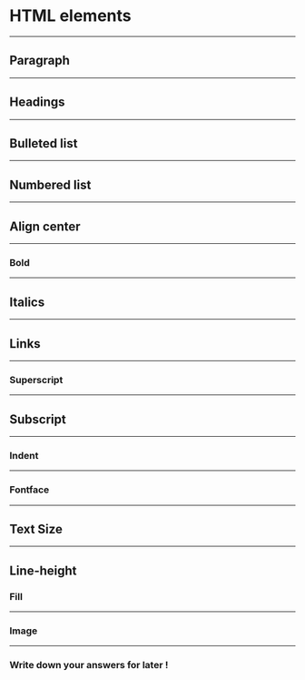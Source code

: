 
# HTML elements

---

## Paragraph
<i class="fa-solid fa-5x fa-paragraph"></i>

---

## Headings
<i class="fa-solid fa-heading"></i>

---

## Bulleted list
<i class="fa-solid fa-5x fa-list"></i>

---

## Numbered list
<i class="fa-solid fa-5x fa-list-ol"></i>

---

## Align center
<i class="fa-solid fa-align-center fa-5x"></i>

---

### Bold
<i class="fa-solid fa-bold fa-5x"></i>

---

## Italics
<i class="fa-solid fa-italic fa-5x"></i>

---

## Links
<i class="fa-solid fa-link-simple fa-5x"></i>

---

### Superscript
<i class="fa-solid fa-superscript fa-5x"></i>

---

## Subscript
<i class="fa-solid fa-subscript fa-5x"></i>

---

### Indent
<i class="fa-solid fa-indent fa-5x"></i>

---

### Fontface
<i class="fa-solid fa-font fa-5x"></i>

---

## Text Size
<i class="fa-sharp fa-solid fa-text-size fa-5x"></i>

---

## Line-height
<i class="fa-solid fa-line-height fa-5x"></i>


### Fill
<i class="fa-solid fa-fill fa-5x"></i>

---

### Image
<i class="fa-regular fa-image fa-5x"></i>

---

### Write down your answers for later !

